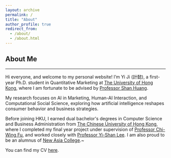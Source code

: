 ```yaml
---
layout: archive
permalink: /
title: "About"
author_profile: true
redirect_from: 
  - /about/
  - /about.html
---
```


## About Me
---
Hi everyone, and welcome to my personal website! I’m Yi Ji (計懿), a first-year Ph.D. student in Quantitative Marketing at <a href="https://www.hku.hk/" target="_blank">The University of Hong Kong</a>, where I am fortunate to be advised by <a href="https://www.shanhhuang.com/" target="_blank">Professor Shan Huang</a>. 

My research focuses on AI in Marketing, Human-AI Interaction, and Computational Social Science, exploring how artificial intelligence reshapes consumer behavior and business strategies. 

Before joining HKU, I earned dual bachelor's degrees in Computer Science and Business Administration from <a href="https://www.cuhk.edu.hk/english/index.html" target="_blank">The Chinese University of Hong Kong</a>, where I completed my final year project under supervision of <a href="https://www.cse.cuhk.edu.hk/~cwfu/" target="_blank">Professor Chi-Wing Fu</a>, and worked closely with <a href="https://sites.google.com/view/yi-shanlee" target="_blank">Professor Yi-Shan Lee</a>. I am also proud to be an alumnus of <a href="https://www.na.cuhk.edu.hk/" target="_blank">New Asia College</a>.~

You can find my CV <a href="../files/CV.pdf" target="_blank">here</a>.
